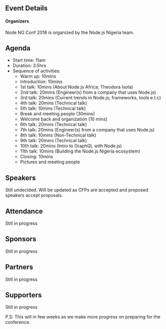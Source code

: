 ## Event Details

#### Organizers 
Node NG Conf 2018 is organized by the Node.js Nigeria team.

## Agenda
- Start time: 11am
- Duration: 3.5hrs
- Sequence of activities:
    - Warm up: 10mins
    - Introduction: 10mins
    - 1st talk: 10mins (About Node.js Africa; Theodora Isola)
    - 2nd talk: 20mins (Engineer(s) from a company that uses Node.js)
    - 3rd talk: 20mins (Current trends in Node.js; frameworks, tools e.t.c)
    - 4th talk: 20mins (Technical talk)
    - 5th talk: 10mins (Technical talk)
    - Break and meeting people (30mins)
    - Welcome back and organization (10 mins)
    - 6th talk: 20mins (Technical talk)
    - 7th talk: 20mins (Engineer(s) from a company that uses Node.js)
    - 8th talk: 10mins (Non-Technical talk)
    - 9th talk: 20mins (Technical talk)
    - 10th talk: 20mins (Intro to GraphQL with Node.js)
    - 11th talk: 10mins (Building the Node.js Nigeria ecosystem)
    - Closing: 10mins
    - Pictures and meeting people

## Speakers 
Still undecided. Will be updated as CFPs are accepted and proposed speakers accept proposals.


## Attendance 
Still in progress

## Sponsors
Still in progress

## Partners
Still in progress

## Supporters
Still in progress

P.S: This will in few weeks as we make more progress on preparing for the conference.
